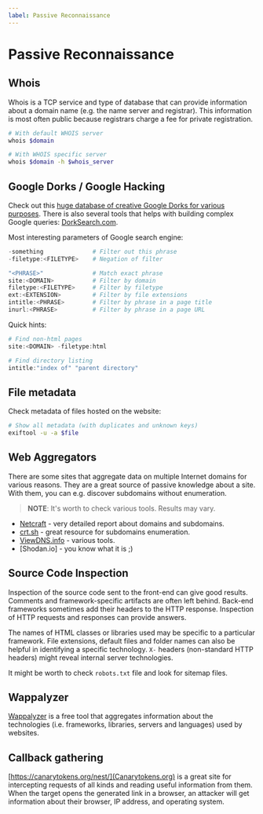 ```yaml
---
label: Passive Reconnaissance
---
```


# Passive Reconnaissance

## Whois

Whois is a TCP service and type of database that can provide information about a domain name (e.g. the name server and registrar). This information is most often public because registrars charge a fee for private registration.

```bash
# With default WHOIS server
whois $domain

# With WHOIS specific server
whois $domain -h $whois_server
```

## Google Dorks / Google Hacking

Check out this [huge database of creative Google Dorks for various purposes](https://www.exploit-db.com/google-hacking-database). There is also several tools that helps with building complex Google queries: [DorkSearch.com](https://dorksearch.com/).

Most interesting parameters of Google search engine:

```powershell
-something              # Filter out this phrase
-filetype:<FILETYPE>    # Negation of filter

"<PHRASE>"              # Match exact phrase
site:<DOMAIN>           # Filter by domain
filetype:<FILETYPE>     # Filter by filetype
ext:<EXTENSION>         # Filter by file extensions
intitle:<PHRASE>        # Filter by phrase in a page title
inurl:<PHRASE>          # Filter by phrase in a page URL
```

Quick hints:

```powershell
# Find non-html pages
site:<DOMAIN> -filetype:html

# Find directory listing
intitle:"index of" "parent directory"
```

## File metadata

Check metadata of files hosted on the website:

```bash
# Show all metadata (with duplicates and unknown keys)
exiftool -u -a $file
```

## Web Aggregators

There are some sites that aggregate data on multiple Internet domains for various reasons. They are a great source of passive knowledge about a site. With them, you can e.g. discover subdomains without enumeration.

> **NOTE**: It's worth to check various tools. Results may vary.

* [Netcraft](https://searchdns.netcraft.com/) - very detailed report about domains and subdomains.
* [crt.sh](https://crt.sh/) - great resource for subdomains enumeration.
* [ViewDNS.info](https://viewdns.info/) - various tools.
* [Shodan.io] - you know what it is ;)

## Source Code Inspection

Inspection of the source code sent to the front-end can give good results. Comments and framework-specific artifacts are often left behind. Back-end frameworks sometimes add their headers to the HTTP response. Inspection of HTTP requests and responses can provide answers.

The names of HTML classes or libraries used may be specific to a particular framework. File extensions, default files and folder names can also be helpful in identifying a specific technology. `X-` headers (non-standard HTTP headers) might reveal internal server technologies.

It might be worth to check `robots.txt` file and look for sitemap files.

## Wappalyzer

[Wappalyzer](https://www.wappalyzer.com/) is a free tool that aggregates information about the technologies (i.e. frameworks, libraries, servers and languages) used by websites.

## Callback gathering

[https://canarytokens.org/nest/](Canarytokens.org) is a great site for intercepting requests of all kinds and reading useful information from them. When the target opens the generated link in a browser, an attacker will get information about their browser, IP address, and operating system.
